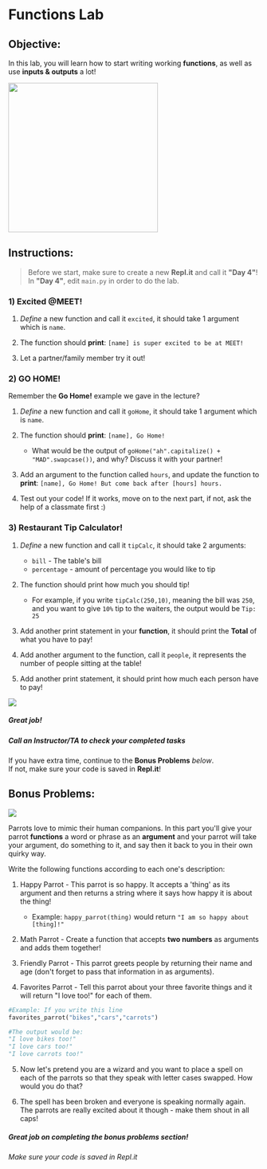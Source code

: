 # Functions Lab

## Objective: 
In this lab, you will learn how to start writing working **functions**, as well as use **inputs & outputs** a lot!





<img src="https://thumbs.gfycat.com/SevereUnnaturalAlbino-size_restricted.gif" width=300>




## Instructions:
> Before we start, make sure to create a new **Repl.it** and call it **"Day 4"**!  
> In **"Day 4"**, edit `main.py` in order to do the lab.


### 1) Excited @MEET!
1. *Define* a new function and call it `excited`, it should take 1 argument which is `name`.

2. The function should **print**: `[name] is super excited to be at MEET!`

3. Let a partner/family member try it out!


### 2) GO HOME!

Remember the **Go Home!** example we gave in the lecture?  

1. *Define* a new function and call it `goHome`, it should take 1 argument which is `name`.

2. The function should **print**: `[name], Go Home!`
    - What would be the output of `goHome("ah".capitalize() + "MAD".swapcase())`, and why? Discuss it with your partner!
    
3. Add an argument to the function called `hours`, and update the function to **print**: `[name], Go Home! But come back after [hours] hours.`

4. Test out your code! If it works, move on to the next part, if not, ask the help of a classmate first :)


### 3) Restaurant Tip Calculator!

1. *Define* a new function and call it `tipCalc`, it should take 2 arguments:
    - `bill` - The table's bill
    - `percentage` - amount of percentage you would like to tip

2. The function should print how much you should tip!
    - For example, if you write `tipCalc(250,10)`, meaning the bill was `250`, and you want to give `10%` tip to the waiters, the output would be `Tip: 25`
    
3. Add another print statement in your **function**, it should print the **Total** of what you have to pay!

4. Add another argument to the function, call it `people`, it represents the number of people sitting at the table!

5. Add another print statement, it should print how much each person have to pay!

[![](https://thumbs.gfycat.com/ImpeccableInnocentHoiho-size_restricted.gif)]()




##### Great job!
##### Call an Instructor/TA to check your completed tasks
 

If you have extra time, continue to the **Bonus Problems** *below*.  
If not, make sure your code is saved in **Repl.it**!







## Bonus Problems:
[![](https://camo.githubusercontent.com/2f9feb41e6febba197c32171bba0924fe0b0123a/687474703a2f2f312e62702e626c6f6773706f742e636f6d2f2d4844492d58694c697264382f546f614a736568535930492f414141414141414142736f2f5848584f555f71444b336b2f73313630302f506172726f742b46756e6e792b50696374757265735f312e6a7067)]()

Parrots love to mimic their human companions. In this part you'll give your parrot **functions** a word or phrase as an **argument** and your parrot will take your argument, do something to it, and say then it back to you in their own quirky way.

Write the following functions according to each one's description:
1. Happy Parrot - This parrot is so happy. It accepts a 'thing' as its argument and then returns a string where it says how happy it is about the thing!  
    - Example: `happy_parrot(thing)` would return `"I am so happy about [thing]!"`

2. Math Parrot - Create a function that accepts **two numbers** as arguments and adds them together!

3. Friendly Parrot - This parrot greets people by returning their name and age (don't forget to pass that information in as arguments).

4. Favorites Parrot - Tell this parrot about your three favorite things and it will return "I love too!" for each of them.
```python
#Example: If you write this line
favorites_parrot("bikes","cars","carrots")

#The output would be:
"I love bikes too!"
"I love cars too!"
"I love carrots too!"
```

5. Now let's pretend you are a wizard and you want to place a spell on each of the parrots so that they speak with letter cases swapped. How would you do that? 

6. The spell has been broken and everyone is speaking normally again. The parrots are really excited about it though - make them shout in all caps!


##### Great job on completing the bonus problems section!  
###### Make sure your code is saved in Repl.it


